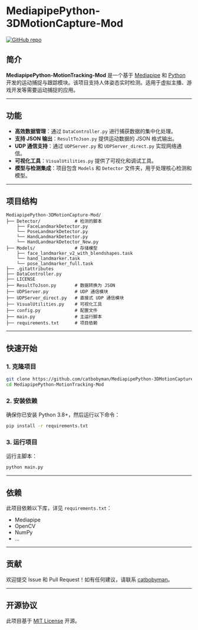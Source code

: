 
# MediapipePython-3DMotionCapture-Mod

[![GitHub repo](https://img.shields.io/badge/Repository-Link-blue)](https://github.com/catbobyman/MediapipePython-MotionTracking-Mod?tab=readme-ov-file)

## 简介

**MediapipePython-MotionTracking-Mod** 是一个基于 [Mediapipe](https://google.github.io/mediapipe/) 和 [Python](https://www.python.org/) 开发的运动捕捉与跟踪模块。该项目支持人体姿态实时检测。适用于虚拟主播、游戏开发等需要运动捕捉的应用。

---

## 功能

- **高效数据管理**：通过 `DataController.py` 进行捕获数据的集中化处理。
- **支持 JSON 输出**：`ResultToJson.py` 提供运动数据的 JSON 格式输出。
- **UDP 通信支持**：通过 `UDPServer.py` 和 `UDPServer_direct.py` 实现网络通信。
- **可视化工具**：`VisualUtilities.py` 提供了可视化和调试工具。
- **模型与检测集成**：项目包含 `Models` 和 `Detector` 文件夹，用于处理核心检测和模型。

---

## 项目结构

```
MediapipePython-3DMotionCapture-Mod/
├── Detector/             # 检测的脚本
    ├── FaceLandmarkDetector.py 
    └── PoseLandmarkDetector.py 
    └── HandLandmarkDetector.py
    └── HandLandmarkDetector_New.py
├── Models/               # 存储模型
    ├── face_landmarker_v2_with_blendshapes.task    
    └── hand_landmarker.task 
    └── pose_landmarker_full.task
├── .gitattributes       
├── DataController.py     
├── LICENSE               
├── ResultToJson.py       # 数据转换为 JSON
├── UDPServer.py          # UDP 通信模块
├── UDPServer_direct.py   # 直接式 UDP 通信模块
├── VisualUtilities.py    # 可视化工具
├── config.py             # 配置文件
├── main.py               # 主运行脚本
├── requirements.txt      # 项目依赖
```

---

## 快速开始

### 1. 克隆项目
```bash
git clone https://github.com/catbobyman/MediapipePython-3DMotionCapture-Mod.git
cd MediapipePython-MotionTracking-Mod
```

### 2. 安装依赖
确保你已安装 Python 3.8+，然后运行以下命令：
```bash
pip install -r requirements.txt
```

### 3. 运行项目
运行主脚本：
```bash
python main.py
```

---

## 依赖

此项目依赖以下库，详见 `requirements.txt`：
- Mediapipe
- OpenCV
- NumPy
- ...

---

## 贡献

欢迎提交 Issue 和 Pull Request！如有任何建议，请联系 [catbobyman](https://github.com/catbobyman)。

---

## 开源协议

此项目基于 [MIT License](LICENSE) 开源。
